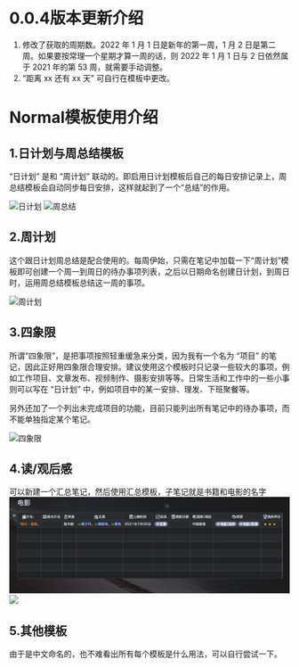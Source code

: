 # 0.0.4版本更新介绍
1. 修改了获取的周期数。2022 年 1 月 1 日是新年的第一周，1 月 2 日是第二周。如果要按常理一个星期才算一周的话，则 2022 年 1 月 1 日与 2 日依然属于 2021 年的第 53 周，就需要手动调整。
2. “距离 xx 还有 xx 天” 可自行在模板中更改。

# Normal模板使用介绍

## 1.日计划与周总结模板
“日计划” 是和 “周计划” 联动的。即启用日计划模板后自己的每日安排记录上，周总结模板会自动同步每日安排，这样就起到了一个“总结”的作用。


![日计划][2]
![周总结][3]


## 2.周计划
这个跟日计划周总结是配合使用的。每周伊始，只需在笔记中加载一下“周计划”模板即可创建一个周一到周日的待办事项列表，之后以日期命名创建日计划，到周日时，运用周总结模板总结这一周的事项。

![周计划][4]


## 3.四象限
所谓“四象限”，是把事项按照轻重缓急来分类，因为我有一个名为 “项目” 的笔记，因此正好用四象限合理安排。建议使用这个模板时只记录一些较大的事项，例如工作项目、文章发布、视频制作、摄影安排等等。日常生活和工作中的一些小事则可以写在 “日计划” 中，例如项目中的某一安排、理发、下班聚餐等。

另外还加了一个列出未完成项目的功能，目前只能列出所有笔记中的待办事项，而不能单独指定某个笔记。

![四象限][6]

## 4.读/观后感
可以新建一个汇总笔记，然后使用汇总模板，子笔记就是书籍和电影的名字
![请输入图片描述][7]
![][10]
## 5.其他模板
由于是中文命名的，也不难看出所有每个模板是什么用法，可以自行尝试一下。





  [1]: https://pic.somepic.cn/img/%E6%A8%A1%E6%9D%BF%E6%B1%87%E6%80%BB.png
  [2]: https://github.com/shawnblues/normal/blob/475df4d30ce7a184f4d95ff5106758fc1694f894/preview.png
  [3]: https://pic.somepic.cn/img/%E5%91%A8%E6%80%BB%E7%BB%93.png
  [4]: https://pic.somepic.cn/img/%E5%91%A8%E8%AE%A1%E5%88%92.png
  [5]: https://pic.somepic.cn/img/dailynote.png
  [6]: https://pic.somepic.cn/img/%E5%9B%9B%E8%B1%A1%E9%99%90.png
  [7]: https://github.com/shawnblues/pic/blob/main/%E7%94%B5%E5%BD%B1%E6%B1%87%E6%80%BB.png
  [8]: https://github.com/shawnblues/normal
  [9]: https://ifblog.lanzouy.com/i1SyGxpqp1a
  [10]:https://github.com/shawnblues/pic/blob/main/%E7%94%B5%E5%BD%B1.png
